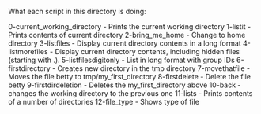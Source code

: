 What each script in this directory is doing:

0-current_working_directory - Prints the current working directory
1-listit - Prints contents of current directory
2-bring_me_home - Change to home directory
3-listfiles - Display current directory contents in a long format
4-listmorefiles - Display current directory contents, including hidden files (starting with .). 
5-listfilesdigitonly - List in long format with group IDs
6-firstdirectory - Creates new directory in the tmp directory
7-movethatfile - Moves the file betty to tmp/my_first_directory
8-firstdelete - Delete the file betty
9-firstdirdeletion - Deletes the my_first_directory above
10-back - changes the working directory to the previous one
11-lists - Prints contents of a number of directories
12-file_type - Shows type of file
